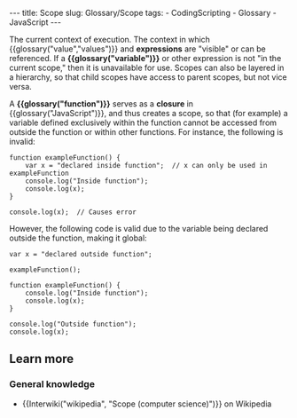 --- title: Scope slug: Glossary/Scope tags: - CodingScripting - Glossary - JavaScript ---

The current context of execution. The context in which {{glossary("value","values")}} and **expressions** are "visible" or can be referenced. If a **{{glossary("variable")}}** or other expression is not "in the current scope," then it is unavailable for use. Scopes can also be layered in a hierarchy, so that child scopes have access to parent scopes, but not vice versa.

A **{{glossary("function")}}** serves as a **closure** in {{glossary("JavaScript")}}, and thus creates a scope, so that (for example) a variable defined exclusively within the function cannot be accessed from outside the function or within other functions. For instance, the following is invalid:

    function exampleFunction() {
        var x = "declared inside function";  // x can only be used in exampleFunction
        console.log("Inside function");
        console.log(x);
    }

    console.log(x);  // Causes error

However, the following code is valid due to the variable being declared outside the function, making it global:

    var x = "declared outside function";

    exampleFunction();

    function exampleFunction() {
        console.log("Inside function");
        console.log(x);
    }

    console.log("Outside function");
    console.log(x);

Learn more
----------

### General knowledge

-   {{Interwiki("wikipedia", "Scope (computer science)")}} on Wikipedia
